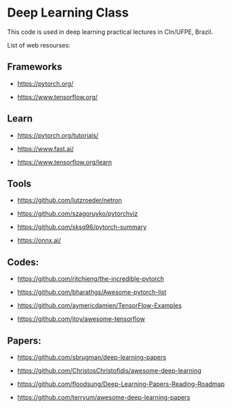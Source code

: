 # Deep Learning Class

This code is used in deep learning practical lectures in CIn/UFPE, Brazil.

List of web resourses:

## Frameworks

* https://pytorch.org/

* https://www.tensorflow.org/

## Learn

* https://pytorch.org/tutorials/

* https://www.fast.ai/

* https://www.tensorflow.org/learn

## Tools

* https://github.com/lutzroeder/netron

* https://github.com/szagoruyko/pytorchviz

* https://github.com/sksq96/pytorch-summary

* https://onnx.ai/

## Codes:

* https://github.com/ritchieng/the-incredible-pytorch

* https://github.com/bharathgs/Awesome-pytorch-list

* https://github.com/aymericdamien/TensorFlow-Examples

* https://github.com/jtoy/awesome-tensorflow

## Papers:

* https://github.com/sbrugman/deep-learning-papers

* https://github.com/ChristosChristofidis/awesome-deep-learning

* https://github.com/floodsung/Deep-Learning-Papers-Reading-Roadmap

* https://github.com/terryum/awesome-deep-learning-papers
